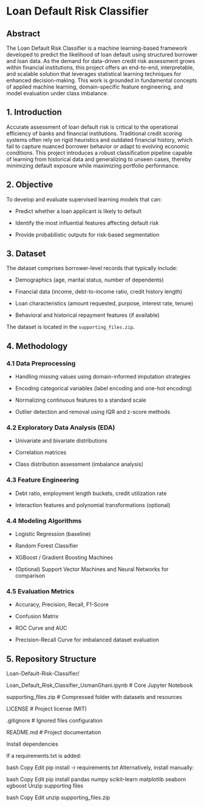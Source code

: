 # Loan Default Risk Classifier 

  
## Abstract 

  The Loan Default Risk Classifier is a machine learning-based framework developed to predict the likelihood of loan default using structured borrower and loan data. As the demand for data-driven credit risk assessment grows within financial institutions, this project offers an end-to-end, interpretable, and scalable solution that leverages statistical learning techniques for enhanced decision-making. This work is grounded in fundamental concepts of applied machine learning, domain-specific feature engineering, and model evaluation under class imbalance. 

   

## 1. Introduction 

  Accurate assessment of loan default risk is critical to the operational efficiency of banks and financial institutions. Traditional credit scoring systems often rely on rigid heuristics and outdated financial history, which fail to capture nuanced borrower behavior or adapt to evolving economic conditions. This project introduces a robust classification pipeline capable of learning from historical data and generalizing to unseen cases, thereby minimizing default exposure while maximizing portfolio performance. 

  

  
## 2. Objective 

  To develop and evaluate supervised learning models that can: 

  
- Predict whether a loan applicant is likely to default 

- Identify the most influential features affecting default risk 

- Provide probabilistic outputs for risk-based segmentation 

  

## 3. Dataset 

The dataset comprises borrower-level records that typically include: 

- Demographics (age, marital status, number of dependents) 

- Financial data (income, debt-to-income ratio, credit history length) 

- Loan characteristics (amount requested, purpose, interest rate, tenure) 

- Behavioral and historical repayment features (if available) 

  

The dataset is located in the `supporting_files.zip`.
  

## 4. Methodology 

### 4.1 Data Preprocessing 

- Handling missing values using domain-informed imputation strategies 

- Encoding categorical variables (label encoding and one-hot encoding) 

- Normalizing continuous features to a standard scale 

- Outlier detection and removal using IQR and z-score methods 

### 4.2 Exploratory Data Analysis (EDA) 

- Univariate and bivariate distributions 

- Correlation matrices 

- Class distribution assessment (imbalance analysis)  

### 4.3 Feature Engineering 

- Debt ratio, employment length buckets, credit utilization rate 

- Interaction features and polynomial transformations (optional) 

### 4.4 Modeling Algorithms 

- Logistic Regression (baseline) 

- Random Forest Classifier 

- XGBoost / Gradient Boosting Machines 

- (Optional) Support Vector Machines and Neural Networks for comparison 

### 4.5 Evaluation Metrics 

- Accuracy, Precision, Recall, F1-Score 

- Confusion Matrix 

- ROC Curve and AUC 

- Precision-Recall Curve for imbalanced dataset evaluation 

  
## 5. Repository Structure 

Loan-Default-Risk-Classifier/ 

  Loan_Default_Risk_Classifier_UsmanGhani.ipynb # Core Jupyter Notebook 

  supporting_files.zip # Compressed folder with datasets and resources 

  LICENSE # Project license (MIT) 

  .gitignore # Ignored files configuration 

  README.md # Project documentation 

 Install dependencies

If a requirements.txt is added:

bash
Copy
Edit
pip install -r requirements.txt
Alternatively, install manually:

bash
Copy
Edit
pip install pandas numpy scikit-learn matplotlib seaborn xgboost
Unzip supporting files

bash
Copy
Edit
unzip supporting_files.zip

 
